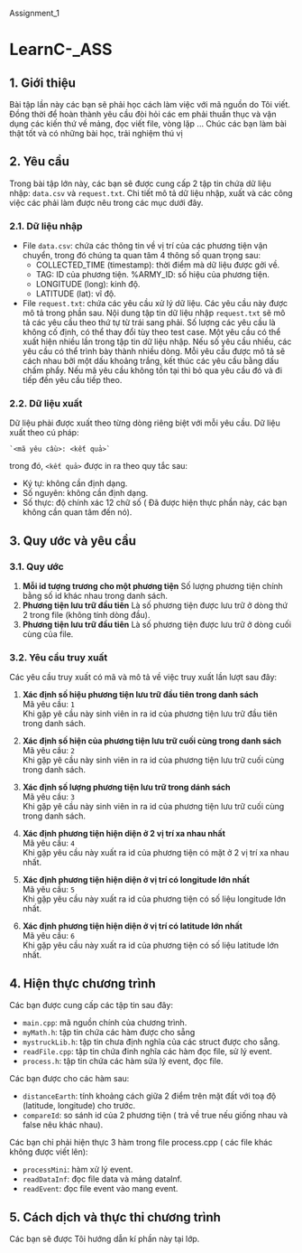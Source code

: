 Assignment_1
# LearnC-_ASS




## 1. Giới thiệu

Bài tập lần này các bạn sẽ phải học cách làm việc với mã nguồn do Tôi viết.
Đồng thời để hoàn thành yêu cầu đòi hỏi các em phải thuần thục và vận dụng các kiến thứ về  mảng, đọc viết file, vòng lặp ...
Chúc các bạn làm bài thật tốt và có những bài học, trải nghiệm thú vị

## 2. Yêu cầu

Trong bài tập lớn này, các bạn sẽ được cung cấp 2 tập tin chứa dữ liệu nhập:
`data.csv` và `request.txt`. Chi tiết mô tả dữ liệu nhập, xuất và 
các công việc các phải làm được nêu trong các mục dưới đây.
### 2.1. Dữ liệu nhập
-  File `data.csv`: chứa các thông tin về vị trí của các phương tiện 
	vận chuyển, trong đó chúng ta quan tâm 4 thông số quan trọng sau:
	+ COLLECTED_TIME (timestamp): thời điểm mà dữ liệu được gởi về. 
	+ TAG: ID của phương tiện. %ARMY\_ID: số hiệu của phương tiện.
	+ LONGITUDE (long): kinh độ.
	+ LATITUDE (lat): vĩ độ.
- File `request.txt`: chứa các yêu cầu xử lý dữ liệu. Các yêu cầu này được 
    mô tả trong phần sau. Nội dung tập tin dữ liệu nhập `request.txt` sẽ mô tả 
    các yêu cầu theo thứ tự từ trái sang phải. Số lượng các yêu cầu là không 
    cố định, có thể thay đổi tùy theo test case. Một yêu cầu có thể xuất hiện 
    nhiều lần trong tập tin dữ liệu nhập. Nếu số yêu cầu nhiều, các yêu cầu có thể 
    trình bày thành nhiều dòng. Mỗi yêu cầu được mô tả sẽ cách nhau bởi một dấu 
    khoảng trắng, kết thúc các yêu cầu bằng dấu chấm phẩy. Nếu mã yêu cầu không 
    tồn tại thì bỏ qua yêu cầu đó và đi tiếp đến yêu cầu tiếp theo.
	
### 2.2. Dữ liệu xuất

Dữ liệu phải được xuất theo từng dòng riêng biệt với mỗi yêu cầu. 
Dữ liệu xuất theo cú pháp:

    `<mã yêu cầu>: <kết quả>`
trong đó, `<kết quả>` được in ra theo quy tắc sau:
- Ký tự: không cần định dạng.
- Số nguyên: không cần định dạng.
- Số thực: độ chính xác 12 chữ số ( Đã được hiện thực phần này, các bạn không cần quan tâm đến nó).
	
## 3. Quy ước và yêu cầu
### 3.1. Quy ước
1. **Mỗi id tượng trương cho một phương tiện**
    Số  lượng phương tiện chính bằng số id khác nhau trong danh sách.
2. **Phương tiện lưu trữ đầu tiên**
    Là số  phương tiện được lưu trữ ở dòng thứ 2 trong file (không tính dòng đầu).
2. **Phương tiện lưu trữ đầu tiên**
    Là số  phương tiện được lưu trữ ở dòng cuối cùng của file.


### 3.2. Yêu cầu truy xuất
Các yêu cầu truy xuất có mã và mô tả về việc truy xuất lần lượt sau đây:
1. **Xác định số hiệu phương tiện lưu trữ đầu tiên trong danh sách**	
	Mã yêu cầu: `1`<br />
	Khi gặp yê cầu này sinh viên in ra id của phương tiện lưu trữ đầu tiên trong danh sách.
		
2. **Xác định số hiện của phương tiện lưu trữ cuối cùng trong danh sách**
	<br/>
	Mã yêu cầu: `2`<br/>
	Khi gặp yê cầu này sinh viên in ra id của phương tiện lưu trữ cuối cùng trong danh sách.
		
3. **Xác định số lượng phương tiện lưu trữ trong dánh sách**
	<br/>
	Mã yêu cầu: `3`<br/>
    Khi gặp yê cầu này sinh viên in ra id của phương tiện lưu trữ cuối cùng trong danh sách.
	
		
4. **Xác định phương tiện hiện diện ở 2 vị trí xa nhau nhất**
	<br/>
	Mã yêu cầu: `4`<br/>
	Khi gặp yêu cầu này xuất ra id của phương tiện có mặt ở 2 vị trí xa nhau nhất.


5. **Xác định phương tiện hiện diện ở vị trí có longitude lớn nhất**
	<br/>
	Mã yêu cầu: `5`<br/>
	Khi gặp yêu cầu này xuất ra id của phương tiện có số liệu longitude lớn nhất.

5. **Xác định phương tiện hiện diện ở vị trí có latitude lớn nhất**
	<br/>
	Mã yêu cầu: `6`<br/>
	Khi gặp yêu cầu này xuất ra id của phương tiện có số liệu latitude lớn nhất.
		


## 4. Hiện thực chương trình
	
Các bạn được cung cấp các tập tin sau đây:
- `main.cpp`: mã nguồn chính của chương trình.
- `myMath.h`: tập tin chứa các hàm được cho sẵng
- `mystruckLib.h`: tập tin chưa định nghĩa của các struct được cho sẵng.
- `readFile.cpp`: tập tin chứa đinh nghĩa các hàm đọc file, sử lý event.
- `process.h`: tập tin chứa các hàm sửa lý event, đọc file.


Các bạn được cho các hàm sau:
- `distanceEarth`: tính khoảng cách giữa 2 điểm trên mặt đất với toạ độ (latitude, longitude) cho trước.
- `compareId`: so sánh id của 2 phương tiện ( trả về true nếu giống nhau và false nêu khác nhau).



Các bạn chỉ phải hiện thực 3 hàm trong file process.cpp ( các file khác không được viết lên):
- `processMini`: hàm xử lý event.
- `readDataInf`: đọc file data và mảng dataInf.
- `readEvent`: đọc file event vào mang event.

	
## 5. Cách dịch và thực thi chương trình
Các bạn sẽ được Tôi hướng dẫn kí phần này tại lớp.



